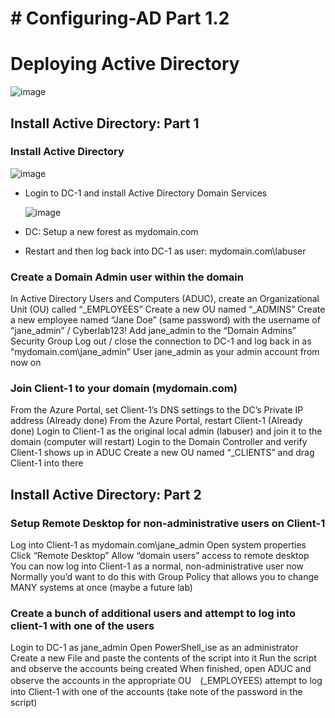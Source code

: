 # # Configuring-AD Part 1.2

<h1>Deploying Active Directory</h1>

![image](https://github.com/user-attachments/assets/3b32e7e9-8b18-4233-8a94-dde8afc44543)

<h2>Install Active Directory: Part 1</h2>
<h3>Install Active Directory</h3>

![image](https://github.com/user-attachments/assets/c987f1a4-c0ac-4d9c-a97a-6964b23f4ebe)

- Login to DC-1 and install Active Directory Domain Services

  ![image](https://github.com/user-attachments/assets/4e5930ba-2d69-481e-8db0-7ff88effc5e7)

- DC: Setup a new forest as mydomain.com
- Restart and then log back into DC-1 as user: mydomain.com\labuser

<h3>Create a Domain Admin user within the domain</h3>

In Active Directory Users and Computers (ADUC), create an Organizational Unit (OU) called “_EMPLOYEES”
Create a new OU named “_ADMINS”
Create a new employee named “Jane Doe” (same password) with the username of “jane_admin” / Cyberlab123!
Add jane_admin to the “Domain Admins” Security Group
Log out / close the connection to DC-1 and log back in as “mydomain.com\jane_admin”
User jane_admin as your admin account from now on


<h3>Join Client-1 to your domain (mydomain.com)</h3>

From the Azure Portal, set Client-1’s DNS settings to the DC’s Private IP address (Already done)
From the Azure Portal, restart Client-1 (Already done)
Login to Client-1 as the original local admin (labuser) and join it to the domain (computer will restart)
Login to the Domain Controller and verify Client-1 shows up in ADUC
Create a new OU named “_CLIENTS” and drag Client-1 into there


<h2>Install Active Directory: Part 2</h2>

<h3>Setup Remote Desktop for non-administrative users on Client-1</h3>

Log into Client-1 as mydomain.com\jane_admin
Open system properties
Click “Remote Desktop”
Allow “domain users” access to remote desktop
You can now log into Client-1 as a normal, non-administrative user now
Normally you’d want to do this with Group Policy that allows you to change MANY systems at once (maybe a future lab)


<h3>Create a bunch of additional users and attempt to log into client-1 with one of the users</h3>

Login to DC-1 as jane_admin
Open PowerShell_ise as an administrator
Create a new File and paste the contents of the script into it
Run the script and observe the accounts being created
When finished, open ADUC and observe the accounts in the appropriate OU　(_EMPLOYEES)
attempt to log into Client-1 with one of the accounts (take note of the password in the script)




